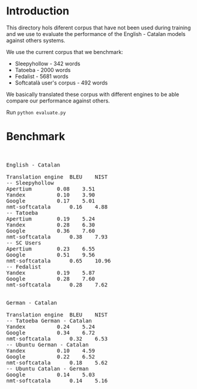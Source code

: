# Introduction

This directory hols diferent corpus that have not been used during training and we use 
to evaluate the performance of the English - Catalan models against others systems.

We use the current corpus that we benchmark:
* Sleepyhollow - 342 words
* Tatoeba - 2000 words
* Fedalist - 5681 words
* Softcatalà user's corpus - 492 words

We basically translated these corpus with different engines to be able compare our
performance against others.

Run ```python evaluate.py```

# Benchmark

<pre>


English - Catalan

Translation engine	BLEU	NIST
-- Sleepyhollow
Apertium		0.08	3.51
Yandex			0.10	3.90
Google			0.17	5.01
nmt-softcatala		0.16	4.88
-- Tatoeba
Apertium		0.19	5.24
Yandex			0.28	6.30
Google			0.36	7.60
nmt-softcatala		0.38	7.93
-- SC Users
Apertium		0.23	6.55
Google			0.51	9.56
nmt-softcatala		0.65	10.96
-- Fedalist
Yandex			0.19	5.87
Google			0.28	7.60
nmt-softcatala		0.28	7.62


German - Catalan

Translation engine	BLEU	NIST
-- Tatoeba German - Catalan
Yandex			0.24	5.24
Google			0.34	6.72
nmt-softcatala		0.32	6.53
-- Ubuntu German - Catalan
Yandex			0.10	4.59
Google			0.22	6.52
nmt-softcatala		0.18	5.62
-- Ubuntu Catalan - German
Google			0.14	5.03
nmt-softcatala		0.14	5.16

</pre>

